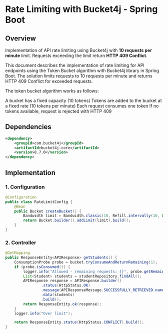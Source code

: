 # Rate Limiting with Bucket4j - Spring Boot

## Overview
Implementation of API rate limiting using Bucket4j with **10 requests per minute** limit. Requests exceeding the limit return **HTTP 409 Conflict**.

This document describes the implementation of rate limiting for API endpoints using the Token Bucket algorithm with Bucket4j library in Spring Boot. The solution limits requests to 10 requests per minute and returns HTTP 409 Conflict for exceeded requests.

The token bucket algorithm works as follows:

A bucket has a fixed capacity (10 tokens)
Tokens are added to the bucket at a fixed rate (10 tokens per minute)
Each request consumes one token
If no tokens available, request is rejected with HTTP 409

## Dependencies
```xml
<dependency>
    <groupId>com.bucket4j</groupId>
    <artifactId>bucket4j-core</artifactId>
    <version>8.7.0</version>
</dependency>
```

## Implementation

### 1. Configuration
```java
@Configuration
public class RateLimitConfig {
    @Bean
    public Bucket createBucket() {
        Bandwidth limit = Bandwidth.classic(10, Refill.intervally(10, Duration.ofMinutes(1)));
        return Bucket.builder().addLimit(limit).build();
    }
}
```

### 2. Controller
```java
@GetMapping
public ResponseEntity<APIResponse> getStudents() {
    ConsumptionProbe probe = bucket.tryConsumeAndReturnRemaining(1);
    if (probe.isConsumed()) {
        logger.info("Allowed - remaining requests: {}", probe.getRemainingTokens());
        List<Student> students = studentRepository.findAll();
        APIResponse response = APIResponse.builder()
                .status(HttpStatus.OK)
                .message(APIResponseMessage.SUCCESSFULLY_RETRIEVED.name())
                .data(students)
                .build();
        return ResponseEntity.ok(response);
    }
    logger.info("Over limit");

    return ResponseEntity.status(HttpStatus.CONFLICT).build();
}
```

